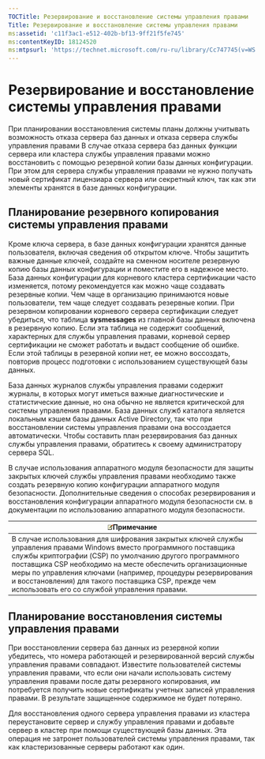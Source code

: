 ```yaml
---
TOCTitle: Резервирование и восстановление системы управления правами
Title: Резервирование и восстановление системы управления правами
ms:assetid: 'c11f3ac1-e512-402b-bf13-9ff21f5fe745'
ms:contentKeyID: 18124520
ms:mtpsurl: 'https://technet.microsoft.com/ru-ru/library/Cc747745(v=WS.10)'
---
```


Резервирование и восстановление системы управления правами
==========================================================

При планировании восстановления системы планы должны учитывать возможность отказа сервера баз данных и отказа сервера службы управления правами В случае отказа сервера баз данных функции сервера или кластера службы управления правами можно восстановить с помощью резервной копии базы данных конфигурации. При этом для сервера службы управления правами не нужно получать новый сертификат лицензиара сервера или секретный ключ, так как эти элементы хранятся в базе данных конфигурации.

Планирование резервного копирования системы управления правами
--------------------------------------------------------------

Кроме ключа сервера, в базе данных конфигурации хранятся данные пользователя, включая сведения об открытом ключе. Чтобы защитить важные данные ключей, создайте на сменном носителе резервную копию базы данных конфигурации и поместите его в надежное место. База данных конфигурации для корневого кластера сертификации часто изменяется, потому рекомендуется как можно чаще создавать резервные копии. Чем чаще в организацию принимаются новые пользователи, тем чаще следует создавать резервные копии. При резервном копировании корневого сервера сертификации следует убедиться, что таблица **sysmessages** из главной базы данных включена в резервную копию. Если эта таблица не содержит сообщений, характерных для службы управления правами, корневой сервер сертификации не сможет работать и выдаст сообщение об ошибке. Если этой таблицы в резервной копии нет, ее можно воссоздать, повторив процесс подготовки с использованием существующей базы данных.

База данных журналов службы управления правами содержит журналы, в которых могут иметься важные диагностические и статистические данные, но она обычно не является критической для системы управления правами. База данных служб каталога является локальным кэшем базы данных Active Directory, так что при восстановлении системы управления правами она воссоздается автоматически. Чтобы составить план резервирования баз данных службы управления правами, обратитесь к своему администратору сервера SQL.

В случае использования аппаратного модуля безопасности для защиты закрытых ключей службы управления правами необходимо также создать резервную копию конфигурации аппаратного модуля безопасности. Дополнительные сведения о способах резервирования и восстановления конфигурации аппаратного модуля безопасности см. в документации по использованию аппаратного модуля безопасности.

| ![](images/Cc747745.note(WS.10).gif)Примечание                                                                                                                                                                                                                                                                                                                                             |
|-------------------------------------------------------------------------------------------------------------------------------------------------------------------------------------------------------------------------------------------------------------------------------------------------------------------------------------------------------------------------------------------------------------------------|
| В случае использования для шифрования закрытых ключей службы управления правами Windows вместо программного поставщика службы криптографии (CSP) по умолчанию другого программного поставщика CSP необходимо на месте обеспечить организационные меры по управления ключами (например, процедуры резервирования и восстановления) для такого поставщика CSP, прежде чем использовать его со службой управления правами. |

Планирование восстановления системы управления правами
------------------------------------------------------

При восстановлении сервера баз данных из резервной копии убедитесь, что номера работающей и резервированной версий службы управления правами совпадают. Известите пользователей системы управления правами, что если они начали использовать систему управления правами после даты резервного копирования, им потребуется получить новые сертификаты учетных записей управления правами. В результате защищенное содержимое не будет потеряно.

Для восстановления одного сервера управления правами из кластера переустановите сервер и службу управления правами и добавьте сервер в кластер при помощи существующей базы данных. Эта операция не затронет пользователей системы управления правами, так как кластеризованные серверы работают как один.
